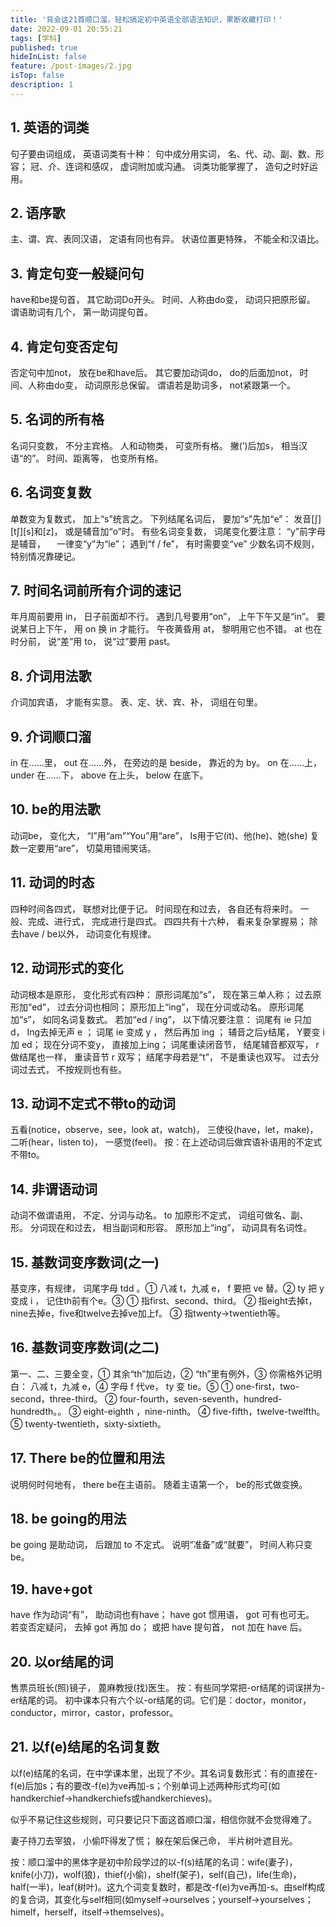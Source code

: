 ```yaml
---
title: '背会这21首顺口溜，轻松搞定初中英语全部语法知识，果断收藏打印！'
date: 2022-09-01 20:55:21
tags: [学科]
published: true
hideInList: false
feature: /post-images/2.jpg
isTop: false
description: 1
---
```

<!-- more -->
## 1. 英语的词类

句子要由词组成，
英语词类有十种：
句中成分用实词，
名、代、动、副、数、形容；
冠、介、连词和感叹，
虚词附加或沟通。
词类功能掌握了，
造句之时好运用。

## 2. 语序歌

主、谓、宾、表同汉语，
定语有同也有异。
状语位置更特殊，
不能全和汉语比。

## 3. 肯定句变一般疑问句

have和be提句首，
其它助词Do开头。
时间、人称由do变，
动词只把原形留。
谓语助词有几个，
第一助词提句首。

## 4. 肯定句变否定句

否定句中加not，
放在be和have后。
其它要加动词do，
do的后面加not，
时间、人称由do变，
动词原形总保留。
谓语若是助词多，
not紧跟第一个。

## 5. 名词的所有格

名词只变数，
不分主宾格。
人和动物类，
可变所有格。
撇(’)后加s，
相当汉语“的”。
时间、距离等，
也变所有格。

## 6. 名词变复数

单数变为复数式，
加上“s”统言之。
下列结尾名词后，
要加“s”先加“e”：
发音[∫][t∫][s]和[z]，
或是辅音加“o”时。
有些名词变复数，
词尾变化要注意：
“y”前字母是辅音，
　一律变“y”为“ie”；
遇到“f / fe”，
有时需要变“ve”
少数名词不规则，
特别情况靠硬记。

## 7. 时间名词前所有介词的速记

年月周前要用 in，
日子前面却不行。
遇到几号要用“on”，
上午下午又是“in”。
要说某日上下午，
用 on 换 in 才能行。
午夜黄昏用 at，
黎明用它也不错。
at 也在时分前，
说“差”用 to，
说“过”要用 past。

## 8. 介词用法歌

介词加宾语，
才能有实意。
表、定、状、宾、补，
词组在句里。

## 9. 介词顺口溜

in 在……里，
out 在……外，
在旁边的是 beside，
靠近的为 by。
on 在……上，
under 在……下，
above 在上头，
below 在底下。

## 10. be的用法歌

动词be，
变化大，
“I”用“am”“You”用“are”，
Is用于它(it)、他(he)、她(she)
复数一定要用“are”，
切莫用错闹笑话。

## 11. 动词的时态

四种时间各四式，
联想对比便于记。
时间现在和过去，
各自还有将来时。
一般、完成、进行式，
完成进行是四式。
四四共有十六种，
看来复杂掌握易；
除去have / be以外，
动词变化有规律。

## 12. 动词形式的变化

动词根本是原形，
变化形式有四种：
原形词尾加“s”，
现在第三单人称；
过去原形加“ed”，
过去分词也相同；
原形加上“ing”，
现在分词或动名。
原形词尾加“s”，
如同名词复数式。
若加“ed / ing”，
以下情况要注意：
词尾有 ie 只加 d，
Ing去掉无声 e ；
词尾 ie 变成 y ，
然后再加 ing ；
辅音之后y结尾，
Y要变 i 加 ed；
现在分词不变y，
直接加上ing；
词尾重读闭音节，
结尾辅音都双写，
r 做结尾也一样，
重读音节 r 双写；
结尾字母若是“t”，
不是重读也双写。
过去分词过去式，
不按规则也有些。

## 13. 动词不定式不带to的动词

五看(notice，observe，see，look at，watch)，
三使役(have，let，make)，
二听(hear，listen to)，
一感觉(feel)。
按：在上述动词后做宾语补语用的不定式不带to。

## 14. 非谓语动词

动词不做谓语用，
不定、分词与动名。
to 加原形不定式，
词组可做名、副、形。
分词现在和过去，
相当副词和形容。
原形加上“ing”，
动词具有名词性。

## 15. 基数词变序数词(之一)

基变序，有规律，
词尾字母 tdd 。①
八减 t，九减 e，
f 要把 ve 替。②
ty 把 y 变成 i ，
记住th前有个e。③
① 指first、second、third。
② 指eight去掉t，nine去掉e，five和twelve去掉ve加上f。
③ 指twenty→twentieth等。

## 16. 基数词变序数词(之二)

第一、二、三要全变，①
其余“th”加后边，②
“th”里有例外，③
你需格外记明白：
八减 t，九减 e，④
字母 f 代ve，
ty 变 tie。⑤
① one-first，two-second，three-third。
② four-fourth，seven-seventh，hundred-hundredth。。
③ eight-eighth ，nine-ninth。
④ five-fifth，twelve-twelfth。
⑤ twenty-twentieth，sixty-sixtieth。

## 17.  There be的位置和用法

说明何时何地有，
there be在主语前。
随着主语第一个，
be的形式做变换。

## 18. be going的用法

be going 是助动词，
后跟加 to 不定式。
说明“准备”或“就要”，
时间人称只变 be。

## 19. have+got

have 作为动词“有”，
助动词也有have；
have got 惯用语，
got 可有也可无。
若变否定疑问，
去掉 got 再加 do；
或把 have 提句首，
not 加在 have 后。

## 20. 以or结尾的词

售票员班长(照)镜子，
蓖麻教授(找)医生。
按：有些同学常把-or结尾的词误拼为-er结尾的词。
初中课本只有六个以-or结尾的词。它们是：doctor，monitor，conductor，mirror，castor，professor。

## 21. 以f(e)结尾的名词复数

以f(e)结尾的名词，在中学课本里，出现了不少。其名词复数形式：有的直接在-f(e)后加s；有的要改-f(e)为ve再加-s；个别单词上述两种形式均可(如handkerchief→handkerchiefs或handkerchieves)。

似乎不易记住这些规则，可只要记只下面这首顺口溜，相信你就不会觉得难了。

妻子持刀去宰狼，
小偷吓得发了慌；
躲在架后保己命，
半片树叶遮目光。

按：顺口溜中的黑体字是初中阶段学过的以-f(s)结尾的名词：wife(妻子)，knife(小刀)，wolf(狼)，thief(小偷)，shelf(架子)，self(自己)，life(生命)，half(一半)，leaf(树叶)。这九个词变复数时，都是改-f(e)为ve再加-s。由self构成的复合词，其变化与self相同(如myself→ourselves；yourself→yourselves；himelf，herself，itself→themselves)。
